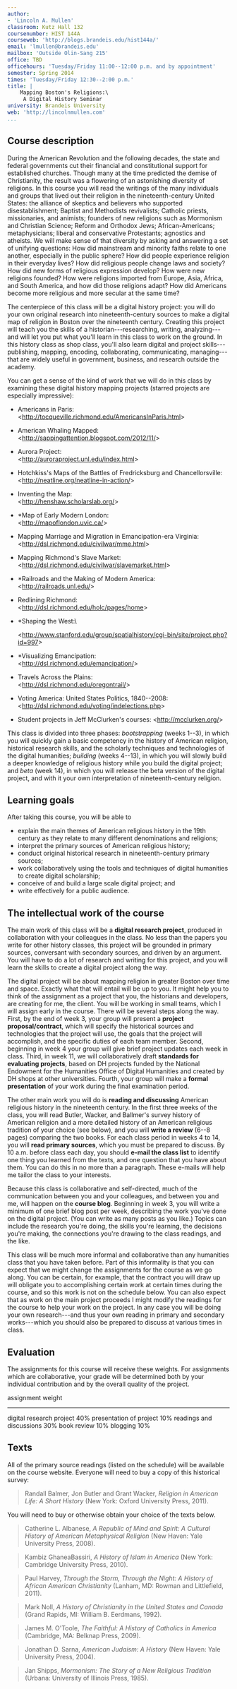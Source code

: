 ```yaml
---
author:
- 'Lincoln A. Mullen'
classroom: Kutz Hall 132
coursenumber: HIST 144A
courseweb: 'http://blogs.brandeis.edu/hist144a/'
email: 'lmullen@brandeis.edu'
mailbox: 'Outside Olin-Sang 215'
office: TBD
officehours: 'Tuesday/Friday 11:00--12:00 p.m. and by appointment'
semester: Spring 2014
times: 'Tuesday/Friday 12:30--2:00 p.m.'
title: |
    Mapping Boston's Religions:\
     A Digital History Seminar
university: Brandeis University
web: 'http://lincolnmullen.com'
...
```


## Course description

During the American Revolution and the following decades, the state and
federal governments cut their financial and constitutional support for
established churches. Though many at the time predicted the demise of
Christianity, the result was a flowering of an astonishing diversity of
religions. In this course you will read the writings of the many
individuals and groups that lived out their religion in the
nineteenth-century United States: the alliance of skeptics and believers
who supported disestablishment; Baptist and Methodists revivalists;
Catholic priests, missionaries, and animists; founders of new religions
such as Mormonism and Christian Science; Reform and Orthodox Jews;
African-Americans; metaphysicians; liberal and conservative Protestants;
agnostics and atheists. We will make sense of that diversity by asking
and answering a set of unifying questions: How did mainstream and
minority faiths relate to one another, especially in the public sphere?
How did people experience religion in their everyday lives? How did
religious people change laws and society? How did new forms of religious
expression develop? How were new religions founded? How were religions
imported from Europe, Asia, Africa, and South America, and how did those
religions adapt? How did Americans become more religious and more
secular at the same time?

The centerpiece of this class will be a digital history project: you
will do your own original research into nineteenth-century sources to
make a digital map of religion in Boston over the nineteenth century.
Creating this project will teach you the skills of a
historian---researching, writing, analyzing---and will let you put what
you'll learn in this class to work on the ground. In this history class
as shop class, you'll also learn digital and project
skills---publishing, mapping, encoding, collaborating, communicating,
managing---that are widely useful in government, business, and research
outside the academy.

You can get a sense of the kind of work that we will do in this class by
examining these digital history mapping projects (starred projects are
especially impressive):

-   Americans in Paris:\
     \<<http://tocqueville.richmond.edu/AmericansInParis.html>\>
-   American Whaling Mapped:\
     \<<http://sappingattention.blogspot.com/2012/11/>\>
-   Aurora Project:\
     \<<http://auroraproject.unl.edu/index.html>\>
-   Hotchkiss's Maps of the Battles of Fredricksburg and
    Chancellorsville:\
     \<<http://neatline.org/neatline-in-action/>\>
-   Inventing the Map:\
     \<<http://henshaw.scholarslab.org/>\>
-   \*Map of Early Modern London:\
     \<<http://mapoflondon.uvic.ca/>\>
-   Mapping Marriage and Migration in Emancipation-era Virginia:\
     \<<http://dsl.richmond.edu/civilwar/mme.html>\>
-   Mapping Richmond's Slave Market:\
     \<<http://dsl.richmond.edu/civilwar/slavemarket.html>\>
-   \*Railroads and the Making of Modern America:\
     \<<http://railroads.unl.edu/>\>
-   Redlining Richmond:\
     \<<http://dsl.richmond.edu/holc/pages/home>\>
-   \*Shaping the West:\

    \<<http://www.stanford.edu/group/spatialhistory/cgi-bin/site/project.php?id=997>\>
-   \*Visualizing Emancipation:\
     \<<http://dsl.richmond.edu/emancipation/>\>
-   Travels Across the Plains:\
     \<<http://dsl.richmond.edu/oregontrail/>\>
-   Voting America: United States Politics, 1840--2008:\
     \<<http://dsl.richmond.edu/voting/indelections.php>\>
-   Student projects in Jeff McClurken's courses:
    \<<http://mcclurken.org/>\>

This class is divided into three phases: *bootstrapping* (weeks 1--3),
in which you will quickly gain a basic competency in the history of
American religion, historical research skills, and the scholarly
techniques and technologies of the digital humanities; *building* (weeks
4--13), in which you will slowly build a deeper knowledge of religious
history while you build the digital project; and *beta* (week 14), in
which you will release the beta version of the digital project, and with
it your own interpretation of nineteenth-century religion.

## Learning goals

After taking this course, you will be able to

-   explain the main themes of American religious history in the 19th
    century as they relate to many different denominations and
    religions;
-   interpret the primary sources of American religious history;
-   conduct original historical research in nineteenth-century primary
    sources;
-   work collaboratively using the tools and techniques of digital
    humanities to create digital scholarship;
-   conceive of and build a large scale digital project; and
-   write effectively for a public audience.

## The intellectual work of the course

The main work of this class will be a **digital research project**,
produced in collaboration with your colleagues in the class. No less
than the papers you write for other history classes, this project will
be grounded in primary sources, conversant with secondary sources, and
driven by an argument. You will have to do a lot of research and writing
for this project, and you will learn the skills to create a digital
project along the way.

The digital project will be about mapping religion in greater Boston
over time and space. Exactly what that will entail will be up to you. It
might help you to think of the assignment as a project that you, the
historians and developers, are creating for me, the client. You will be
working in small teams, which I will assign early in the course. There
will be several steps along the way. First, by the end of week 3, your
group will present a **project proposal/contract**, which will specify
the historical sources and technologies that the project will use, the
goals that the project will accomplish, and the specific duties of each
team member. Second, beginning in week 4 your group will give brief
project updates each week in class. Third, in week 11, we will
collaboratively draft **standards for evaluating projects**, based on DH
projects funded by the National Endowment for the Humanities Office of
Digital Humanities and created by DH shops at other universities.
Fourth, your group will make a **formal presentation** of your work
during the final examination period.

The other main work you will do is **reading and discussing** American
religious history in the nineteenth century. In the first three weeks of
the class, you will read Butler, Wacker, and Ballmer's survey history of
American religion and a more detailed history of an American religious
tradition of your choice (see below), and you will **write a review**
(6--8 pages) comparing the two books. For each class period in weeks 4
to 14, you will **read primary sources**, which you must be prepared to
discuss. By 10 a.m. before class each day, you should **e-mail the class
list** to identify one thing you learned from the texts, and one
question that you have about them. You can do this in no more than a
paragraph. These e-mails will help me tailor the class to your
interests.

Because this class is collaborative and self-directed, much of the
communication between you and your colleagues, and between you and me,
will happen on the **course blog**. Beginning in week 3, you will write
a minimum of one brief blog post per week, describing the work you've
done on the digital project. (You can write as many posts as you like.)
Topics can include the research you're doing, the skills you're
learning, the decisions you're making, the connections you're drawing to
the class readings, and the like.

This class will be much more informal and collaborative than any
humanities class that you have taken before. Part of this informality is
that you can expect that we might change the assignments for the course
as we go along. You can be certain, for example, that the contract you
will draw up will obligate you to accomplishing certain work at certain
times during the course, and so this work is not on the schedule below.
You can also expect that as work on the main project proceeds I might
modify the readings for the course to help your work on the project. In
any case you will be doing your own research---and thus your own reading
in primary and secondary works---which you should also be prepared to
discuss at various times in class.

## Evaluation

The assignments for this course will receive these weights. For
assignments which are collaborative, your grade will be determined both
by your individual contribution and by the overall quality of the
project.

  assignment                 weight
  -------------------------- --------
  digital research project   40%
  presentation of project    10%
  readings and discussions   30%
  book review                10%
  blogging                   10%

## Texts

All of the primary source readings (listed on the schedule) will be
available on the course website. Everyone will need to buy a copy of
this historical survey:

> Randall Balmer, Jon Butler and Grant Wacker, *Religion in American
> Life: A Short History* (New York: Oxford University Press, 2011).

You will need to buy or otherwise obtain your choice of the texts below.

> Catherine L. Albanese, *A Republic of Mind and Spirit: A Cultural
> History of American Metaphysical Religion* (New Haven: Yale University
> Press, 2008).

> Kambiz GhaneaBassiri, *A History of Islam in America* (New York:
> Cambridge University Press, 2010).

> Paul Harvey, *Through the Storm, Through the Night: A History of
> African American Christianity* (Lanham, MD: Rowman and Littlefield,
> 2011).

> Mark Noll, *A History of Christianity in the United States and Canada*
> (Grand Rapids, MI: William B. Eerdmans, 1992).

> James M. O'Toole, *The Faithful: A History of Catholics in America*
> (Cambridge, MA: Belknap Press, 2009).

> Jonathan D. Sarna, *American Judaism: A History* (New Haven: Yale
> University Press, 2004).

> Jan Shipps, *Mormonism: The Story of a New Religious Tradition*
> (Urbana: University of Illinois Press, 1985).
